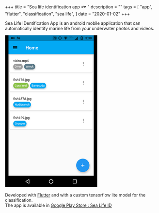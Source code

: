 +++
title = "Sea life identification app :fish: "
description = ""
tags = [
    "app",
    "flutter",
    "classification",
    "sea life",
]
date = "2020-01-02"
+++

Sea Life IDentification App is an android mobile application that can automatically identify marine life from your underwater photos and videos.

[![App Screenshot](/sea_life_identification_app/app_screenshot.png)](https://scubadivingcompanion.com/)

Developed with [Flutter](https://flutter.dev/) and with a custom tensorflow lite model for the classification.  
The app is available in [Google Play Store : Sea Life ID](https://play.google.com/store/apps/details?id=com.scubacompanion.underwatervideotagging&pcampaignid=pcampaignidMKT-Other-global-all-co-prtnr-py-PartBadge-Mar2515-1)